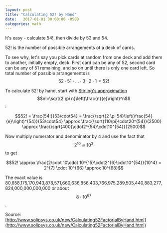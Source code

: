 ```yaml
---
layout: post
title: "Calculating 52! by Hand"
date:   2017-01-01 00:00:00 -0500
categories: math
---
```


It's easy - calculate 54!, then divide by 53 and 54.

<!--more-->

52! is the number of possible arrangements of a deck of cards.

To see why, let's say you pick cards at random from one deck and add them to another, 
initially empty, deck. First card can be any of 52, second card can be any of 51 remaining, 
and so on until there is only one card left. So total number of possible arrangements is 
$$52 \cdot 51 \cdot ... \cdot 3 \cdot 2 \cdot 1 = 52!$$

To calculate 52! by hand, start with [Stirling's approximation](https://en.wikipedia.org/wiki/Stirling%27s_approximation) 
$$n!=\sqrt{2 \pi n}\left(\frac{n}{e}\right)^n$$:

$$52! = \frac{54!}{53\cdot54} 
= \frac{\sqrt{2 \pi 54}\left(\frac{54}{e}\right)^{54}}{53\cdot54}
\approx \frac{\sqrt{110\pi}\cdot20^{54}}{2500} 
\approx \frac{\sqrt{400}\cdot2^{54}\cdot10^{54}}{2500}$$

Now multiply numerator and denominator by 4 and use the fact that $$2^{10}\approx 10^3$$ to get

$$52! \approx \frac{2\cdot 10\cdot 10^{15}\cdot2^{6}\cdot10^{54}}{10^4}
= 2^{7} \cdot 10^{66} \approx 10^{68}$$

The exact value is 80,658,175,170,943,878,571,660,636,856,403,766,975,289,505,440,883,277,824,000,000,000,000
or about $$8 \cdot 10^{67}$$.

Source: [http://www.solipsys.co.uk/new/Calculating52FactorialByHand.html](http://www.solipsys.co.uk/new/Calculating52FactorialByHand.html)